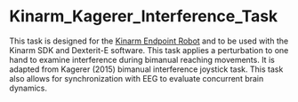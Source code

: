 # Kinarm_Kagerer_Interference_Task
This task is designed for the [Kinarm Endpoint Robot](https://www.kinarm.com) and to be used with the Kinarm SDK and Dexterit-E software.  This task applies a perturbation to one hand to examine interference during bimanual reaching movements.  It is adapted from Kagerer (2015) bimanual interference joystick task.  This task also allows for synchronization with EEG to evaluate concurrent brain dynamics.
